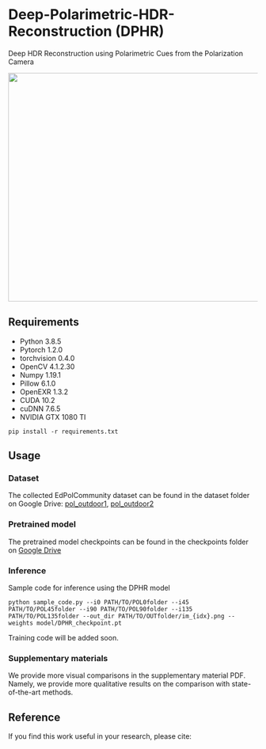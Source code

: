 # Deep-Polarimetric-HDR-Reconstruction (DPHR)
Deep HDR Reconstruction using Polarimetric Cues from the Polarization Camera

<img src="https://user-images.githubusercontent.com/38761535/117682630-7efe9880-b170-11eb-8286-74cb7822acdd.PNG" width="834" height="462">




## Requirements
* Python 3.8.5
* Pytorch 1.2.0
* torchvision 0.4.0
* OpenCV 4.1.2.30
* Numpy 1.19.1
* Pillow 6.1.0
* OpenEXR 1.3.2
* CUDA 10.2
* cuDNN 7.6.5
* NVIDIA GTX 1080 TI

```
pip install -r requirements.txt
```

## Usage
### Dataset
The collected EdPolCommunity dataset can be found in the dataset folder on Google Drive: [pol_outdoor1](https://drive.google.com/file/d/18nhczTSCFMB4_oUZZzyF_kHhqNCt8MGs/view?usp=sharing), [pol_outdoor2](https://drive.google.com/file/d/1za16n_CeqPrNUAkFdxjT2Hf_bTB3cthi/view?usp=sharing)

### Pretrained model
The pretrained model checkpoints can be found in the checkpoints folder on [Google Drive](https://drive.google.com/file/d/13RZGW3BnX4O5liuYHMHBdYt9srewLMlS/view?usp=sharing)

### Inference
Sample code for inference using the DPHR model
```
python sample_code.py --i0 PATH/TO/POL0folder --i45 PATH/TO/POL45folder --i90 PATH/TO/POL90folder --i135 PATH/TO/POL135folder --out_dir PATH/TO/OUTfolder/im_{idx}.png --weights model/DPHR_checkpoint.pt 
```
Training code will be added soon.

### Supplementary materials
We provide more visual comparisons in the supplementary material PDF. Namely, we provide more qualitative results on the comparison with state-of-the-art methods.

## Reference
If you find this work useful in your research, please cite:
